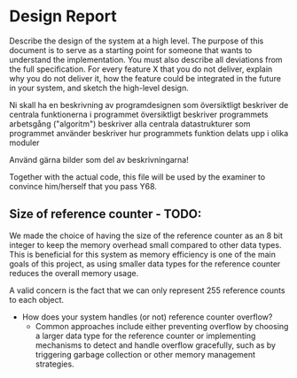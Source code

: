 # Design Report
Describe the design of the system at a high level. The purpose of this document is to serve as a starting point for someone that wants to understand the implementation. You must also describe all deviations from the full specification. For every feature X that you do not deliver, explain why you do not deliver it, how the feature could be integrated in the future in your system, and sketch the high-level design.

Ni skall ha en beskrivning av programdesignen som 
    översiktligt beskriver de centrala funktionerna i programmet
    översiktligt beskriver programmets arbetsgång ("algoritm")
    beskriver alla centrala datastrukturer som programmet använder
    beskriver hur programmets funktion delats upp i olika moduler

Använd gärna bilder som del av beskrivningarna!

Together with the actual code, this file will be used by the examiner to convince him/herself that you pass Y68.



## Size of reference counter - TODO: 
We made the choice of having the size of the reference counter as an 8 bit integer to keep the memory overhead small compared to other data types. This is beneficial for this system as memory efficiency is one of the main goals of this project, as using smaller data types for the reference counter reduces the overall memory usage. 

A valid concern is the fact that we can only represent 255 reference counts to each object.

- How does your system handles (or not) reference counter overflow? 
    * Common approaches include either preventing overflow by choosing a larger data type for the reference counter or implementing mechanisms to detect and handle overflow gracefully, such as by triggering garbage collection or other memory management strategies.

